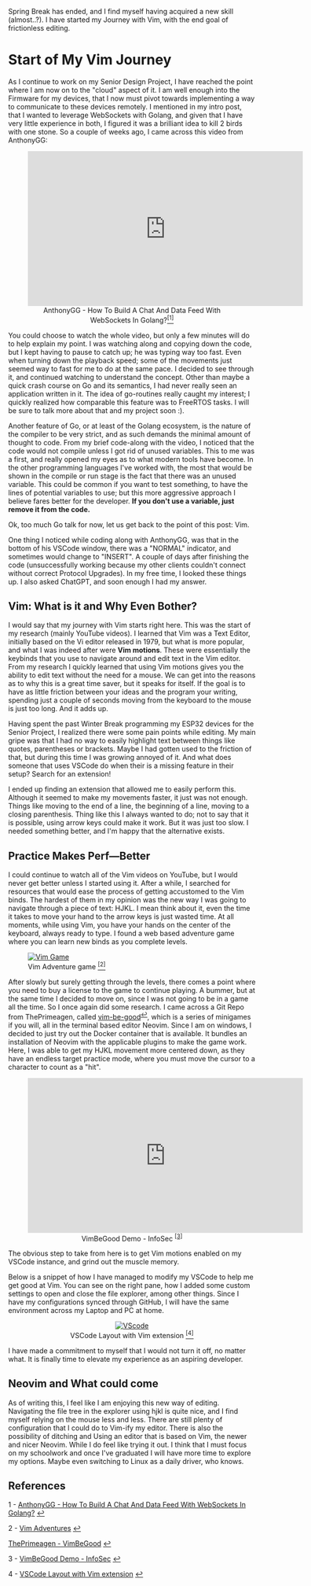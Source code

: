 Spring Break has ended, and I find myself having acquired a new skill (almost..?). I have started my Journey with Vim, with the end goal of frictionless editing.  

#  Start of My Vim Journey

As I continue to work on my Senior Design Project, I have reached the point where I am now on to the "cloud" aspect of it. I am well enough into the Firmware for my devices, that I now must pivot towards implementing a way to communicate to these devices remotely. I mentioned in my intro post, that I wanted to leverage WebSockets with Golang, and given that I have very little experience in both, I figured it was a brilliant idea to kill 2 birds with one stone. So a couple of weeks ago, I came across this video from AnthonyGG:
<figure style="text-align: center;">
  <iframe id="ref1" width="560" height="315" src="https://www.youtube.com/embed/JuUAEYLkGbM?si=KpZGzwW-H79PF4A_" title="YouTube video player" frameborder="0" allow="accelerometer; autoplay; clipboard-write; encrypted-media; gyroscope; picture-in-picture; web-share" referrerpolicy="strict-origin-when-cross-origin" allowfullscreen></iframe>
      <figcaption> AnthonyGG - How To Build A Chat And Data Feed With WebSockets In Golang?<a href="#fn1"><sup>[1]</sup></a>
</figure>

You could choose to watch the whole video, but only a few minutes will do to help explain my point. I was watching along and copying down the code, but I kept having to pause to catch up; he was typing way too fast. Even when turning down the playback speed; some of the movements just seemed way to fast for me to do at the same pace. I decided to see through it, and continued watching to understand the concept. Other than maybe a quick crash course on Go and its semantics, I had never really seen an application written in it. The idea of go-routines really caught my interest; I quickly realized how comparable this feature was to FreeRTOS tasks. I will be sure to talk more about that and my project soon :). 

Another feature of Go, or at least of the Golang ecosystem, is the nature of the compiler to be very strict, and as such demands the minimal amount of thought to code. From my brief code-along with the video, I noticed that the code would not compile unless I got rid of unused variables. This to me was a first, and really opened my eyes as to what modern tools have become. In the other programming languages I've worked with, the most that would be shown in the compile or run stage is the fact that there was an unused variable. This could be common if you want to test something, to have the lines of potential variables to use; but this more aggressive approach I believe fares better for the developer. **If you don't use a variable, just remove it from the code.** 

Ok, too much Go talk for now, let us get back to the point of this post: Vim.

One thing I noticed while coding along with AnthonyGG, was that in the bottom of his VSCode window, there was a "NORMAL" indicator, and sometimes would change to "INSERT".  A couple of days after finishing the code (unsuccessfully working because my other clients couldn't connect without correct Protocol Upgrades). In my free time, I looked these things up. I also asked ChatGPT, and soon enough I had my answer.

## Vim: What is it and Why Even Bother?

I would say that my journey with Vim starts right here. This was the start of my research (mainly YouTube videos). I learned that Vim was a Text Editor, initially based on the Vi editor released in 1979, but what is more popular, and what I was indeed after were __Vim motions__. These were essentially the keybinds that you use to navigate around and edit text in the Vim editor. From my research I quickly learned that using Vim motions gives you the ability to edit text without the need for a mouse. We can get into the reasons as to why this is a great time saver, but it speaks for itself. If the goal is to have as little friction between your ideas and the program your writing, spending just a couple of seconds moving from the keyboard to the mouse is just too long. And it adds up. 

Having spent the past Winter Break programming my ESP32 devices for the Senior Project, I realized there were some pain points while editing. My main gripe was that I had no way to easily highlight text between things like quotes, parentheses or brackets. Maybe I had gotten used to the friction of that, but during this time I was growing annoyed of it. And what does someone that uses VSCode do when their is a missing feature in their setup? Search for an extension! 

I ended up finding an extension that allowed me to easily perform this. Although it seemed to make my movements faster, it just was not enough. Things like moving to the end of a line, the beginning of a line, moving to a closing parenthesis. Thing like this I always wanted to do; not to say that it is possible, using arrow keys could make it work. But it was just too slow. I needed something better, and I'm happy that the alternative exists.  

## Practice Makes Perf—Better

I could continue to watch all of the Vim videos on YouTube, but I would never get better unless I started using it. After a while, I searched for resources that would ease the process of getting accustomed to the Vim binds. The hardest of them in my opinion was the new way I was going to navigate through a piece of text: HJKL. I mean think about it, even the time it takes to move your hand to the arrow keys is just wasted time. At all moments, while using Vim, you have your hands on the center of the keyboard, always ready to type. I found a web based adventure game where you can learn new binds as you complete levels. 

<figure>
      <a id="ref1" class="postImg" href="https://pjalv.com/file/03_04_13_2024_Vim/vim_game.png" target="_blank">
        <img src="https://pjalv.com/file/03_04_13_2024_Vim/vim_game.png" alt="Vim Game">
      </a>
        <figcaption>Vim Adventure game <a href="#fn2"><sup>[2]</sup></a></figcaption>
</figure>

After slowly but surely getting through the levels, there comes a point where you need to buy a license to the game to continue playing. A bummer, but at the same time I decided to move on, since I was not going to be in a game all the time. So I once again did some research. I came across a Git Repo from ThePrimeagen, called <a id="ref" href="https://github.com/ThePrimeagen/vim-be-good">vim-be-good</a><sup><a href="#fn">↩</a></sup>, which is a series of minigames if you will, all in the terminal based editor Neovim. Since I am on windows, I decided to just try out the Docker container that is available. It bundles an installation of Neovim with the applicable plugins to make the game work. Here, I was able to get my HJKL movement more centered down, as they have an endless target practice mode, where you must move the cursor to a character to count as a "hit".

<figure style="text-align: center;">
    <iframe id="ref3" width="560" height="315" src="https://www.youtube.com/embed/0ZU9A9J1H08?si=xSaA1r3oy5dSc5EI&amp;start=139" title="YouTube video player" frameborder="0" allow="accelerometer; autoplay; clipboard-write; encrypted-media; gyroscope; picture-in-picture; web-share" referrerpolicy="strict-origin-when-cross-origin" allowfullscreen></iframe>
  <figcaption>VimBeGood Demo - InfoSec <sup><a  href="#fn3">[3]</a></sup></figcaption>
</figure>

The obvious step to take from here is to get Vim motions enabled on my VSCode instance, and grind out the muscle memory.

Below is a snippet of how I have managed to modify my VSCode to help me get good at Vim. You can see on the right pane, how I added some custom settings to open and close the file explorer, among other things. Since I have my configurations synced through GitHub, I will have the same environment across my Laptop and PC at home.

<figure style="text-align: center;">
      <a id="ref1" class="postImg" href="https://pjalv.com/file/03_04_13_2024_Vim/vscode.png" target="_blank">
        <img src="https://pjalv.com/file/03_04_13_2024_Vim/vscode.png" alt="VScode">
      </a>
      <figcaption>VSCode Layout with Vim extension  <a href="#fn4"><sup>[4]</sup></a>
</figure>

I have made a commitment to myself that I would not turn it off, no matter what. It is finally time to elevate my experience as an aspiring developer.

## Neovim and What could come

As of writing this, I feel like I am enjoying this new way of editing. Navigating the file tree in the explorer using hjkl is quite nice, and I find myself relying on the mouse less and less. There are still plenty of configuration that I could do to Vim-ify my editor. There is also the possibility of ditching and Using an editor that is based on Vim, the newer and nicer Neovim. While I do feel like trying it out. I think that I must focus on my schoolwork and once I've graduated I will have more time to explore my options. Maybe even switching to Linux as a daily driver, who knows.

## References

1 - <a href="https://www.youtube.com/watch?v=JuUAEYLkGbM">AnthonyGG - How To Build A Chat And Data Feed With WebSockets In Golang?</a> <a id="fn1" href="#ref1">↩</a>

2 - <a href="https://vim-adventures.com/">Vim Adventures</a> <a id="fn2" href="#ref2">↩</a>

<a href="https://github.com/ThePrimeagen/vim-be-good">ThePrimeagen - VimBeGood</a> <a id="fn" href="#ref">↩</a>

3 - <a href="https://www.youtube.com/watch?si=xSaA1r3oy5dSc5EI&start=139&v=0ZU9A9J1H08">VimBeGood Demo - InfoSec</a> <a id="fn3" href="#ref3">↩</a>

4 - <a href="https://marketplace.visualstudio.com/items?itemName=vscodevim.vim">VSCode Layout with Vim extension</a> <a id="fn4" href="#ref4">↩</a>




